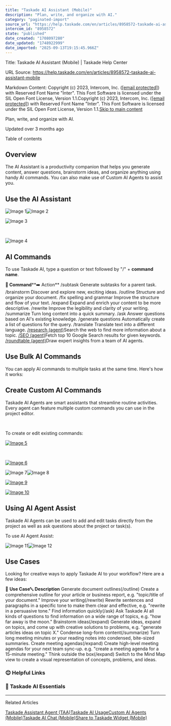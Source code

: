 ```yaml
---
title: "Taskade AI Assistant (Mobile)"
description: "Plan, write, and organize with AI."
category: "paginated-import"
source_url: "https://help.taskade.com/en/articles/8958572-taskade-ai-assistant-mobile"
intercom_id: "8958572"
state: "published"
date_created: "1708097280"
date_updated: "1748922999"
date_imported: "2025-09-13T19:15:45.966Z"
---
```


Title: Taskade AI Assistant (Mobile) | Taskade Help Center

URL Source: https://help.taskade.com/en/articles/8958572-taskade-ai-assistant-mobile

Markdown Content:
Copyright (c) 2023, Intercom, Inc. ([[email protected]](https://help.taskade.com/cdn-cgi/l/email-protection)) with Reserved Font Name "Inter". This Font Software is licensed under the SIL Open Font License, Version 1.1.Copyright (c) 2023, Intercom, Inc. ([[email protected]](https://help.taskade.com/cdn-cgi/l/email-protection)) with Reserved Font Name "Inter". This Font Software is licensed under the SIL Open Font License, Version 1.1.[Skip to main content](https://help.taskade.com/en/articles/8958572-taskade-ai-assistant-mobile#main-content)

Plan, write, and organize with AI.

Updated over 3 months ago

Table of contents

**Overview**
------------

The AI Assistant is a productivity companion that helps you generate content, answer questions, brainstorm ideas, and organize anything using handy AI commands. You can also make use of Custom AI Agents to assist you.

**Use the AI Assistant**
------------------------

![Image 1](https://downloads.intercomcdn.com/i/o/plyqw4hf/1276522695/57c88fba4995e5260818cd895502/mobile-assistant-1.jpg?expires=1757916000&signature=c46564801557ca60dfbe6acc26d4794affc293a896109bbbe24616d3d6637059&req=dSIgEMx8n4dWXPMW3Hu4gZRN0YzUjVCd9PLFYOyEJmRnaVasitb28Y1x0PN5%0A9g%3D%3D%0A)![Image 2](https://downloads.intercomcdn.com/i/o/plyqw4hf/1276523168/fd0992007f5b17295314fc892700/mobile-assistant-2.jpg?expires=1757916000&signature=a48f60ab210f211078de09f763f4b9270f0780091774d9f890b97fc1644a2353&req=dSIgEMx8noBZUfMW3Hu4gchUW9P3foG%2BtrlYaS%2FjkR9TIxAG3xI84zNidSdB%0AWg%3D%3D%0A)

![Image 3](https://downloads.intercomcdn.com/i/o/plyqw4hf/1276525817/dea2ae7f5b37c7921c703b389b45/mobile-assistant-3.jpg?expires=1757916000&signature=218190f1989c69067426e71884b96f176ae138a95f9b625a18008811ddf27b05&req=dSIgEMx8mIleXvMW3Hu4gYwDwQiN0AwC5JvX4EMhZnq8J%2Bsk2C0vtGCW9Bfo%0AQw%3D%3D%0A)

​

![Image 4](https://downloads.intercomcdn.com/i/o/plyqw4hf/1276526022/46528ce3c1b608ce346ede661c58/mobile-assistant-4.jpg?expires=1757916000&signature=4ed310f474a3b307f4c2b08204fc3aab93a83b64a3d24342e682b9541c905fad&req=dSIgEMx8m4FdW%2FMW3Hu4gbY8lysqrZRRuxsdgEnMrPkWa7LHMhvIgE5H20a3%0AAw%3D%3D%0A)

**AI Commands**
---------------

To use Taskade AI, type a question or text followed by "/" + **command name**.

**💬 Command****➡️ Action**
/subtask Generate subtasks for a parent task.
/brainstorm Discover and explore new, exciting ideas.
/outline Structure and organize your document.
/fix spelling and grammar Improve the structure and flow of your text.
/expand Expand and enrich your content to be more descriptive.
/rewrite Improve the legibility and clarity of your writing.
/summarize Turn long content into a quick summary.
/ask Answer questions based on AI's existing knowledge.
/generate questions Automatically create a list of questions for the query.
/translate Translate text into a different language.
[/research (agent)](https://intercom.help/taskade/en/articles/8958458)Search the web to find more information about a topic.
[/SEO (agent)](https://intercom.help/taskade/en/articles/8958458)Fetch top 10 Google Search results for given keywords.
[/roundtable (agent)](https://intercom.help/taskade/en/articles/8958458)Draw expert insights from a team of AI agents.

**Use Bulk AI Commands**
------------------------

You can apply AI commands to multiple tasks at the same time. Here's how it works:

**Create Custom AI Commands**
-----------------------------

Taskade AI Agents are smart assistants that streamline routine activities. Every agent can feature multiple custom commands you can use in the project editor.

​

To create or edit existing commands:

[![Image 5](https://downloads.intercomcdn.com/i/o/plyqw4hf/1544248704/89906b9f0cef4b964be63b49dc50/ai+assistant5.PNG?expires=1757792700&signature=83d51cf6a3783588735035ab350bbeffd5bcfccf039b08d8d213fd15b69cd628&req=dSUjEst6lYZfXfMW1HO4zSf5yUJ3LKR29mCgsKORg0AXiUa1v9kUUAfHONwt%0A9VxrMdbPQPwOyClwwgY%3D%0A)](https://downloads.intercomcdn.com/i/o/plyqw4hf/1544248704/89906b9f0cef4b964be63b49dc50/ai+assistant5.PNG?expires=1757792700&signature=83d51cf6a3783588735035ab350bbeffd5bcfccf039b08d8d213fd15b69cd628&req=dSUjEst6lYZfXfMW1HO4zSf5yUJ3LKR29mCgsKORg0AXiUa1v9kUUAfHONwt%0A9VxrMdbPQPwOyClwwgY%3D%0A)

​

[![Image 6](https://downloads.intercomcdn.com/i/o/plyqw4hf/1552969236/27031a736a58e084a414fe68b36a/ai+assistant4.png?expires=1757792700&signature=96b7d34b95e87b221bd3c11c6b2e36875fab2e3f5410aa70120507bc3278fc3d&req=dSUiFMB4lINcX%2FMW1HO4zcKwbR6MDHTtL4veJbRgmAcfk1M7QSVFHovI4ju8%0Aft3Nxpa%2FvY5dTOj1SZ4%3D%0A)](https://downloads.intercomcdn.com/i/o/plyqw4hf/1552969236/27031a736a58e084a414fe68b36a/ai+assistant4.png?expires=1757792700&signature=96b7d34b95e87b221bd3c11c6b2e36875fab2e3f5410aa70120507bc3278fc3d&req=dSUiFMB4lINcX%2FMW1HO4zcKwbR6MDHTtL4veJbRgmAcfk1M7QSVFHovI4ju8%0Aft3Nxpa%2FvY5dTOj1SZ4%3D%0A)

![Image 7](https://downloads.intercomcdn.com/i/o/plyqw4hf/1544253271/82371617a21b7d1b3e3444134bca/ai+assistant3.png?expires=1757916000&signature=f033c5017b53b0093154738f0f127e10a772ea003472c6b397717977d5e3e6d3&req=dSUjEst7noNYWPMW3Hu4gU5DIaO6bK2CnTRyJcyL0q4nSealdbnnPRNmN17c%0Auw%3D%3D%0A)![Image 8](https://downloads.intercomcdn.com/i/o/plyqw4hf/1544254568/58f34cf88269e1c90f95203a38ce/ai+assistant2.png?expires=1757916000&signature=47816b3d11062ba68480cec09ec7f761597656a873ab4e18562e1ff223fa299a&req=dSUjEst7mYRZUfMW3Hu4gXvhu%2B2IyoSp4fK2VXKTQy0mzuiAX0ATjA%2BcrsMQ%0A0A%3D%3D%0A)

[![Image 9](https://downloads.intercomcdn.com/i/o/plyqw4hf/1552969934/2436113a27e2df2077d81818d7cb/ai+assistant1.png?expires=1757792700&signature=ac748df14f9bde382870f2308f7b193e1cfb8cb06676600e048b53ee116b13af&req=dSUiFMB4lIhcXfMW1HO4zcarVTlJqNNkyC8J6DYfiqllJSZaa2gEmFSZ8RZr%0AZDfEs6oUgYXWtUzyYUc%3D%0A)](https://downloads.intercomcdn.com/i/o/plyqw4hf/1552969934/2436113a27e2df2077d81818d7cb/ai+assistant1.png?expires=1757792700&signature=ac748df14f9bde382870f2308f7b193e1cfb8cb06676600e048b53ee116b13af&req=dSUiFMB4lIhcXfMW1HO4zcarVTlJqNNkyC8J6DYfiqllJSZaa2gEmFSZ8RZr%0AZDfEs6oUgYXWtUzyYUc%3D%0A)

[![Image 10](https://downloads.intercomcdn.com/i/o/plyqw4hf/1276618790/e010df66ff18c80dd2753e31ada7/agent-commands-assistant.jpeg?expires=1757792700&signature=62d7013688203476ffaa577fdc337131685ee119530c60b0ac5eb165e93286c1&req=dSIgEM9%2FlYZWWfMW1HO4zfpS2lwM537RDOxUDpAIimbzwbU9Be1%2BtXcZoOba%0A63AkO43qqCaD8cTMCBY%3D%0A)](https://downloads.intercomcdn.com/i/o/plyqw4hf/1276618790/e010df66ff18c80dd2753e31ada7/agent-commands-assistant.jpeg?expires=1757792700&signature=62d7013688203476ffaa577fdc337131685ee119530c60b0ac5eb165e93286c1&req=dSIgEM9%2FlYZWWfMW1HO4zfpS2lwM537RDOxUDpAIimbzwbU9Be1%2BtXcZoOba%0A63AkO43qqCaD8cTMCBY%3D%0A)

**Using AI Agent Assist**
-------------------------

Taskade AI Agents can be used to add and edit tasks directly from the project as well as ask questions about the project or task(s).

To use AI Agent Assist:

![Image 11](https://downloads.intercomcdn.com/i/o/plyqw4hf/1551245265/0efff8ba1321b9c614ff6d366f6d/agentassist2.png?expires=1757916000&signature=d560c2fb1256c3f47c8bafad67e4a736ac0364e732d586e65424ebe6c4691d57&req=dSUiF8t6mINZXPMW3Hu4gcN8ykKkJu2mbgUfXJ0J3OmFArNWVQc9Ylf%2Bwrig%0Atw%3D%3D%0A)![Image 12](https://downloads.intercomcdn.com/i/o/plyqw4hf/1551245635/f50a3bccfe49b11fad3f12573b97/agentassist1.png?expires=1757916000&signature=ea39137323eeaa01ebc32258e9c19ee7552ba40a0475072f5b5477d54ba1826b&req=dSUiF8t6mIdcXPMW3Hu4gUDTskpXXNxq%2FSEll7NlwvEBurHZyUwz8nmOL5a1%0A4Q%3D%3D%0A)

**Use Cases**
-------------

Looking for creative ways to apply Taskade AI to your workflow? Here are a few ideas:

🤹 **Use Case**🔤 **Description**
Generate document outlines(/outline) Create a comprehensive outline for your article or business report, e.g. "topic/title of your document."
Improve your writing(/rewrite) Rewrite sentences and paragraphs in a specific tone to make them clear and effective, e.g. "rewrite in a persuasive tone."
Find information quickly(/ask) Ask Taskade AI all kinds of questions to find information on a wide range of topics, e.g. "how far away is the moon."
Brainstorm ideas(/expand) Generate ideas, expand on topics, and come up with creative solutions to problems, e.g. "generate articles ideas on topic X."
Condense long-form content(/summarize) Turn long meeting minutes or your reading notes into condensed, bite-sized summaries.
Create meeting agendas(/expand) Create high-level meeting agendas for your next team sync-up. e.g. "create a meeting agenda for a 15-minute meeting."
Think outside the box(/expand) Switch to the Mind Map view to create a visual representation of concepts, problems, and ideas.

### **😊 Helpful Links**

### 🤖 **Taskade AI Essentials**

* * *

Related Articles

[Taskade Assistant Agent (TAA)](https://help.taskade.com/en/articles/8958449-taskade-assistant-agent-taa)[Taskade AI Usage](https://help.taskade.com/en/articles/8958455-taskade-ai-usage)[Custom AI Agents (Mobile)](https://help.taskade.com/en/articles/8958567-custom-ai-agents-mobile)[Taskade AI Chat (Mobile)](https://help.taskade.com/en/articles/8958568-taskade-ai-chat-mobile)[Share to Taskade Widget (Mobile)](https://help.taskade.com/en/articles/8958579-share-to-taskade-widget-mobile)
